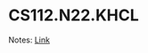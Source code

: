 # CS112.N22.KHCL
Notes: [Link](https://docs.google.com/document/d/1uoqlJvNhfcsLhu_8vel4zYonOTus-twq4oQKyZXv6Y0/edit?usp=sharing)

